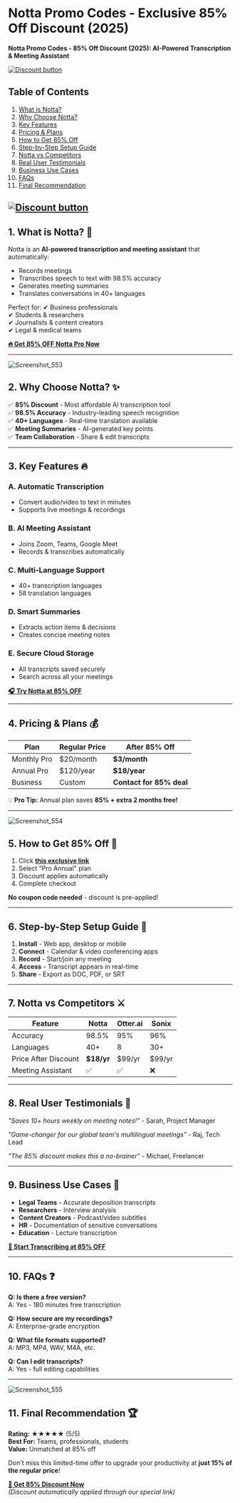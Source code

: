 # Notta Promo Codes - Exclusive 85% Off Discount (2025)
**Notta Promo Codes - 85% Off Discount (2025): AI-Powered Transcription & Meeting Assistant**

[![Discount button](https://github.com/user-attachments/assets/d84d81bf-3162-482e-9e2e-e24303a0283e)](https://notta.pxf.io/dOee63)



## **Table of Contents**
1. [What is Notta?](#what-is-notta)
2. [Why Choose Notta?](#why-choose-notta)
3. [Key Features](#key-features)
4. [Pricing & Plans](#pricing-plans)
5. [How to Get 85% Off](#how-to-get-85-off)
6. [Step-by-Step Setup Guide](#step-by-step-guide)
7. [Notta vs Competitors](#notta-vs-competitors)
8. [Real User Testimonials](#real-user-testimonials)
9. [Business Use Cases](#business-use-cases)
10. [FAQs](#faqs)
11. [Final Recommendation](#final-recommendation)

[![Discount button](https://github.com/user-attachments/assets/d84d81bf-3162-482e-9e2e-e24303a0283e)](https://notta.pxf.io/dOee63)
---

## **1. What is Notta?** 🎤
Notta is an **AI-powered transcription and meeting assistant** that automatically:
- Records meetings
- Transcribes speech to text with 98.5% accuracy
- Generates meeting summaries
- Translates conversations in 40+ languages

Perfect for:
✔ Business professionals  
✔ Students & researchers  
✔ Journalists & content creators  
✔ Legal & medical teams  

**[🔥 Get 85% OFF Notta Pro Now](https://notta.pxf.io/dOee63)**

---
![Screenshot_553](https://github.com/user-attachments/assets/74575392-a2a7-432e-92c0-774d8504e073)

## **2. Why Choose Notta?** ✨

✅ **85% Discount** - Most affordable AI transcription tool  
✅ **98.5% Accuracy** - Industry-leading speech recognition  
✅ **40+ Languages** - Real-time translation available  
✅ **Meeting Summaries** - AI-generated key points  
✅ **Team Collaboration** - Share & edit transcripts  

---

## **3. Key Features** 🔥

### **A. Automatic Transcription**
- Convert audio/video to text in minutes
- Supports live meetings & recordings

### **B. AI Meeting Assistant**
- Joins Zoom, Teams, Google Meet
- Records & transcribes automatically

### **C. Multi-Language Support**
- 40+ transcription languages
- 58 translation languages

### **D. Smart Summaries**
- Extracts action items & decisions
- Creates concise meeting notes

### **E. Secure Cloud Storage**
- All transcripts saved securely
- Search across all your meetings

**[🎧 Try Notta at 85% OFF](https://notta.pxf.io/dOee63)**

---

## **4. Pricing & Plans** 💰

| Plan | Regular Price | After 85% Off |
|------|--------------|--------------|
| Monthly Pro | $20/month | **$3/month** |
| Annual Pro | $120/year | **$18/year** |
| Business | Custom | **Contact for 85% deal** |

💡 **Pro Tip:** Annual plan saves **85% + extra 2 months free!**

---
![Screenshot_554](https://github.com/user-attachments/assets/45c93002-6a5d-47fc-a8da-deca8bc5c151)


## **5. How to Get 85% Off** 🎁

1. Click **[this exclusive link](https://notta.pxf.io/dOee63)**
2. Select "Pro Annual" plan
3. Discount applies automatically
4. Complete checkout

**No coupon code needed** - discount is pre-applied!

---

## **6. Step-by-Step Setup Guide** 📝

1. **Install** - Web app, desktop or mobile
2. **Connect** - Calendar & video conferencing apps
3. **Record** - Start/join any meeting
4. **Access** - Transcript appears in real-time
5. **Share** - Export as DOC, PDF, or SRT

---

## **7. Notta vs Competitors** ⚔️

| Feature | Notta | Otter.ai | Sonix |
|---------|-------|---------|-------|
| Accuracy | 98.5% | 95% | 96% |
| Languages | 40+ | 8 | 30+ |
| Price After Discount | **$18/yr** | $99/yr | $99/yr |
| Meeting Assistant | ✅ | ✅ | ❌ |

---

## **8. Real User Testimonials** 🌟

*"Saves 10+ hours weekly on meeting notes!"* - Sarah, Project Manager  

*"Game-changer for our global team's multilingual meetings"* - Raj, Tech Lead  

*"The 85% discount makes this a no-brainer"* - Michael, Freelancer  

---

## **9. Business Use Cases** 🚀

- **Legal Teams** - Accurate deposition transcripts
- **Researchers** - Interview analysis
- **Content Creators** - Podcast/video subtitles
- **HR** - Documentation of sensitive conversations
- **Education** - Lecture transcription

**[🎤 Start Transcribing at 85% OFF](https://notta.pxf.io/dOee63)**

---

## **10. FAQs** ❓

**Q: Is there a free version?**  
A: Yes - 180 minutes free transcription  

**Q: How secure are my recordings?**  
A: Enterprise-grade encryption  

**Q: What file formats supported?**  
A: MP3, MP4, WAV, M4A, etc.  

**Q: Can I edit transcripts?**  
A: Yes - full editing capabilities  

---
![Screenshot_555](https://github.com/user-attachments/assets/85b28857-cc8c-40ed-acee-82c244146eda)


## **11. Final Recommendation** 🏆

**Rating:** ★★★★★ (5/5)  
**Best For:** Teams, professionals, students  
**Value:** Unmatched at 85% off  

Don't miss this limited-time offer to upgrade your productivity at **just 15% of the regular price**!

**[🛒 Get 85% Discount Now](https://notta.pxf.io/dOee63)**  
*(Discount automatically applied through our special link)*
